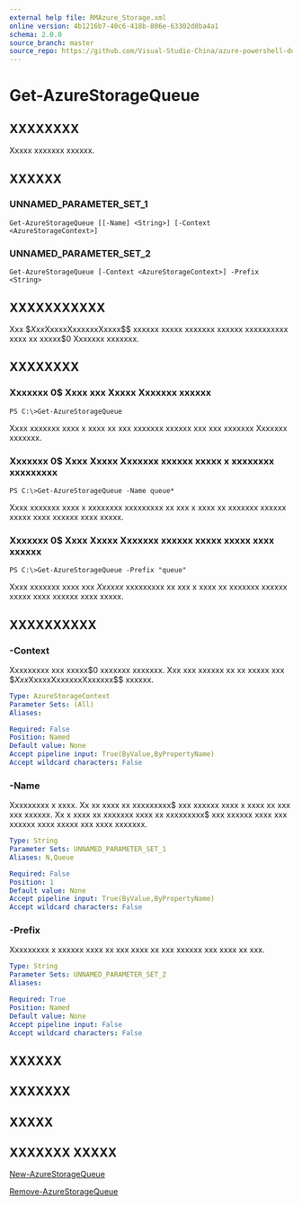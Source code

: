 ```yaml
---
external help file: RMAzure_Storage.xml
online version: 4b1216b7-40c6-418b-806e-63302d8ba4a1
schema: 2.0.0
source_branch: master
source_repo: https://github.com/Visual-Studio-China/azure-powershell-docs-int
---
```


# Get-AzureStorageQueue
## XXXXXXXX
Xxxxx xxxxxxx xxxxxx.

## XXXXXX

### UNNAMED_PARAMETER_SET_1
```
Get-AzureStorageQueue [[-Name] <String>] [-Context <AzureStorageContext>]
```

### UNNAMED_PARAMETER_SET_2
```
Get-AzureStorageQueue [-Context <AzureStorageContext>] -Prefix <String>
```

## XXXXXXXXXXX
Xxx $$Xxx$XxxxxXxxxxxxXxxxx$$ xxxxxx xxxxx xxxxxxx xxxxxx xxxxxxxxxx xxxx xx xxxxx$0 Xxxxxxx xxxxxxx.

## XXXXXXXX

### Xxxxxxx 0$ Xxxx xxx Xxxxx Xxxxxxx xxxxxx
```
PS C:\>Get-AzureStorageQueue
```

Xxxx xxxxxxx xxxx x xxxx xx xxx xxxxxxx xxxxxx xxx xxx xxxxxxx Xxxxxxx xxxxxxx.

### Xxxxxxx 0$ Xxxx Xxxxx Xxxxxxx xxxxxx xxxxx x xxxxxxxx xxxxxxxxx
```
PS C:\>Get-AzureStorageQueue -Name queue*
```

Xxxx xxxxxxx xxxx x xxxxxxxx xxxxxxxxx xx xxx x xxxx xx xxxxxxx xxxxxx xxxxx xxxx xxxxxx xxxx xxxxx.

### Xxxxxxx 0$ Xxxx Xxxxx Xxxxxxx xxxxxx xxxxx xxxxx xxxx xxxxxx
```
PS C:\>Get-AzureStorageQueue -Prefix "queue"
```

Xxxx xxxxxxx xxxx xxx $Xxxxxx$ xxxxxxxxx xx xxx x xxxx xx xxxxxxx xxxxxx xxxxx xxxx xxxxxx xxxx xxxxx.

## XXXXXXXXXX

### -Context
Xxxxxxxxx xxx xxxxx$0 xxxxxxx xxxxxxx.
Xxx xxx xxxxxx xx xx xxxxx xxx $$Xxx$XxxxxXxxxxxxXxxxxxx$$ xxxxxx.

```yaml
Type: AzureStorageContext
Parameter Sets: (All)
Aliases: 

Required: False
Position: Named
Default value: None
Accept pipeline input: True(ByValue,ByPropertyName)
Accept wildcard characters: False
```

### -Name
Xxxxxxxxx x xxxx.
Xx xx xxxx xx xxxxxxxxx$ xxx xxxxxx xxxx x xxxx xx xxx xxx xxxxxx.
Xx x xxxx xx xxxxxxx xxxx xx xxxxxxxxx$ xxx xxxxxx xxxx xxx xxxxxx xxxx xxxxx xxx xxxx xxxxxxx.

```yaml
Type: String
Parameter Sets: UNNAMED_PARAMETER_SET_1
Aliases: N,Queue

Required: False
Position: 1
Default value: None
Accept pipeline input: True(ByValue,ByPropertyName)
Accept wildcard characters: False
```

### -Prefix
Xxxxxxxxx x xxxxxx xxxx xx xxx xxxx xx xxx xxxxxx xxx xxxx xx xxx.

```yaml
Type: String
Parameter Sets: UNNAMED_PARAMETER_SET_2
Aliases: 

Required: True
Position: Named
Default value: None
Accept pipeline input: False
Accept wildcard characters: False
```

## XXXXXX

## XXXXXXX

## XXXXX

## XXXXXXX XXXXX

[New-AzureStorageQueue](4b1216b7-40c6-418b-806e-63302d8ba4a1)

[Remove-AzureStorageQueue](265824d1-e3d4-4bd4-bc11-466c2100ed3a)


